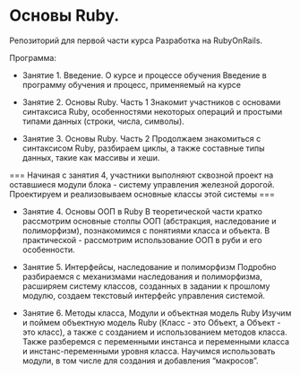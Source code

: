 # Основы Ruby.
Репозиторий для первой части курса Разработка на RubyOnRails. 

Программа:

* Занятие 1. Введение. О курсе и процессе обучения
Введение в программу обучения и процесс, применяемый на курсе

* Занятие 2. Основы Ruby. Часть 1
Знакомит участников с основами синтаксиса Ruby, особенностями некоторых операций и простыми типами данных (строки, числа, символы).

* Занятие 3. Основы Ruby. Часть 2
Продолжаем знакомиться с синтаксисом Ruby, разбираем циклы, а также составные типы данных, такие как массивы и хеши.

=== Начиная с занятия 4, участники выполняют сквозной проект на оставшиеся модули блока - систему управления железной дорогой. Проектируем и реализовываем основные классы этой системы ===

* Занятие 4. Основы ООП в Ruby
В теоретической части кратко рассмотрим основные столпы ООП (абстракция, наследование и полиморфизм), познакомимся с понятиями класса и объекта. В практической - рассмотрим использование ООП в руби и его особенности.

* Занятие 5. Интерфейсы, наследование и полиморфизм
Подробно разбираемся с механизмами наследования и полиморфизма, расширяем систему классов, созданных в задании к прошлому модулю, создаем текстовый интерфейс управления системой.

* Занятие 6. Методы класса, Модули и объектная модель Ruby
Изучим и поймем объектную модель Ruby (Класс - это Объект, а Объект - это класс), а также с созданием и использованием методов класса. Также разберемся с переменными инстанса и переменными класса и инстанс-переменными уровня класса. Научимся использовать модули, в том числе для создания и добавления “макросов”. 

